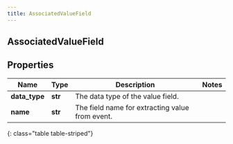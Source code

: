 ```yaml
---
title: AssociatedValueField
---
```

## AssociatedValueField

## Properties

|Name | Type | Description | Notes|
|------------ | ------------- | ------------- | -------------|
| **data_type** | **str** | The data type of the value field. | |
| **name** | **str** | The field name for extracting value from event. | |
{: class="table table-striped"}



